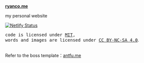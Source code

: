 **[ryanco.me](https://mr90.top)**

my personal website

[![Netlify Status](https://api.netlify.com/api/v1/badges/3ff05b53-e5b7-4f5f-9417-6fe524937f5e/deploy-status)](https://app.netlify.com/sites/ryanc/deploys)
<br>

<samp>code is licensed under <a href='./LICENSE'>MIT</a>,<br> words and images are licensed under <a href='https://creativecommons.org/licenses/by-nc-sa/4.0/'>CC BY-NC-SA 4.0</a></samp>.

<br>

<div style='font-size: 14px'>
Refer to the boss template：<a href='https://github.com/antfu/antfu.me'>antfu.me</a>
</div>